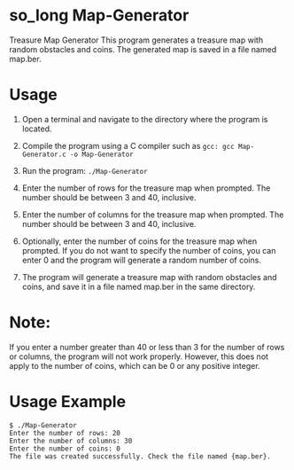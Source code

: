 # so_long Map-Generator

Treasure Map Generator
This program generates a treasure map with random obstacles and coins. The generated map is saved in a file named map.ber.

# Usage

1) Open a terminal and navigate to the directory where the program is located.

2) Compile the program using a C compiler such as `gcc: gcc Map-Generator.c -o Map-Generator`

3) Run the program: `./Map-Generator`

4) Enter the number of rows for the treasure map when prompted. The number should be between 3 and 40, inclusive.

5) Enter the number of columns for the treasure map when prompted. The number should be between 3 and 40, inclusive.

6) Optionally, enter the number of coins for the treasure map when prompted. If you do not want to specify the number of coins, you can enter 0 and the 
program will generate a random number of coins.

7) The program will generate a treasure map with random obstacles and coins, and save it in a file named map.ber in the same directory.

# Note: 
If you enter a number greater than 40 or less than 3 for the number of rows or columns, the program will not work properly. However, this does not apply to the number of coins, which can be 0 or any positive integer.


# Usage Example

```
$ ./Map-Generator
Enter the number of rows: 20
Enter the number of columns: 30
Enter the number of coins: 0
The file was created successfully. Check the file named {map.ber}.
```
